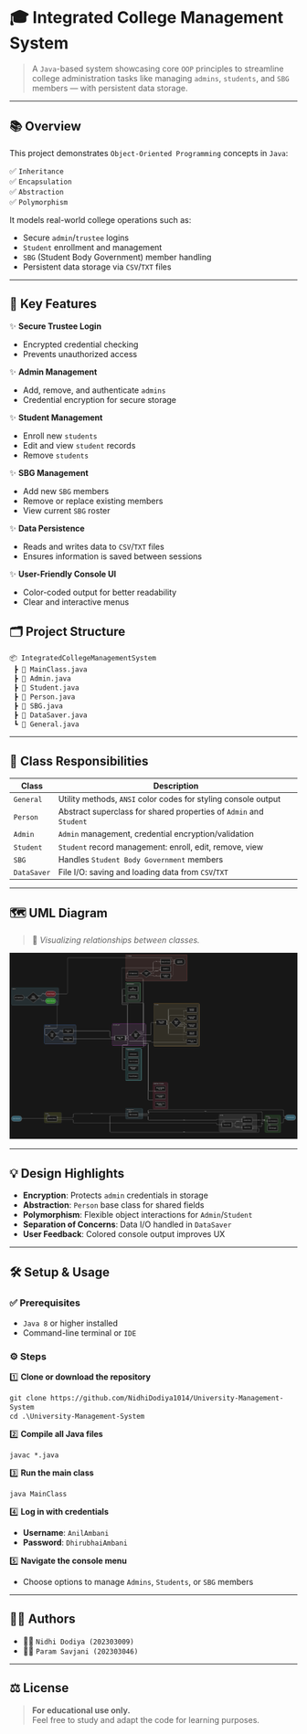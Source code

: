 # 🎓 **Integrated College Management System**

> A `Java`-based system showcasing core `OOP` principles to streamline college administration tasks like managing `admins`, `students`, and `SBG` members — with persistent data storage.

---

## 📚 **Overview**

This project demonstrates `Object-Oriented Programming` concepts in `Java`:

✅ `Inheritance`  
✅ `Encapsulation`  
✅ `Abstraction`  
✅ `Polymorphism`  

It models real-world college operations such as:

- Secure `admin`/`trustee` logins  
- `Student` enrollment and management  
- `SBG` (Student Body Government) member handling  
- Persistent data storage via `CSV`/`TXT` files

---

## 🚀 **Key Features**

✨ **Secure Trustee Login**  
- Encrypted credential checking  
- Prevents unauthorized access  

✨ **Admin Management**  
- Add, remove, and authenticate `admins`  
- Credential encryption for secure storage  



✨ **Student Management**  
- Enroll new `students`  
- Edit and view `student` records  
- Remove `students`  



✨ **SBG Management**  
- Add new `SBG` members  
- Remove or replace existing members  
- View current `SBG` roster  


✨ **Data Persistence**  
- Reads and writes data to `CSV`/`TXT` files  
- Ensures information is saved between sessions  

✨ **User-Friendly Console UI**  
- Color-coded output for better readability  
- Clear and interactive menus  


## 🗂️ **Project Structure**

    📦 IntegratedCollegeManagementSystem
     ┣ 📜 MainClass.java
     ┣ 📜 Admin.java
     ┣ 📜 Student.java
     ┣ 📜 Person.java
     ┣ 📜 SBG.java
     ┣ 📜 DataSaver.java
     ┗ 📜 General.java

---

## 📂 **Class Responsibilities**

| Class      | Description                                                      |
|------------|------------------------------------------------------------------|
| `General`  | Utility methods, `ANSI` color codes for styling console output   |
| `Person`   | Abstract superclass for shared properties of `Admin` and `Student` |
| `Admin`    | `Admin` management, credential encryption/validation             |
| `Student`  | `Student` record management: enroll, edit, remove, view          |
| `SBG`      | Handles `Student Body Government` members                        |
| `DataSaver`| File I/O: saving and loading data from `CSV`/`TXT`               |

---

## 🗺️ **UML Diagram**

> 📌 *Visualizing relationships between classes.*

![UML Diagram](UML_Diagram.png)

---

## 💡 **Design Highlights**

- **Encryption**: Protects `admin` credentials in storage  
- **Abstraction**: `Person` base class for shared fields  
- **Polymorphism**: Flexible object interactions for `Admin`/`Student`  
- **Separation of Concerns**: Data I/O handled in `DataSaver`  
- **User Feedback**: Colored console output improves UX  

---
## 🛠️ **Setup & Usage**

### ✅ **Prerequisites**

- `Java 8` or higher installed  
- Command-line terminal or `IDE`


### ⚙️ **Steps**

1️⃣ **Clone or download the repository**

    git clone https://github.com/NidhiDodiya1014/University-Management-System
    cd .\University-Management-System 

2️⃣ **Compile all Java files**

    javac *.java

3️⃣ **Run the main class**

    java MainClass

4️⃣ **Log in with credentials**

- **Username**: `AnilAmbani`  
- **Password**: `DhirubhaiAmbani`

5️⃣ **Navigate the console menu**  
- Choose options to manage `Admins`, `Students`, or `SBG` members

---


## 👨‍💻 **Authors**

- 👩‍🎓 `Nidhi Dodiya (202303009)`
- 👨‍🎓 `Param Savjani (202303046)`  


---

## ⚖️ **License**

> **For educational use only.**  
Feel free to study and adapt the code for learning purposes.

